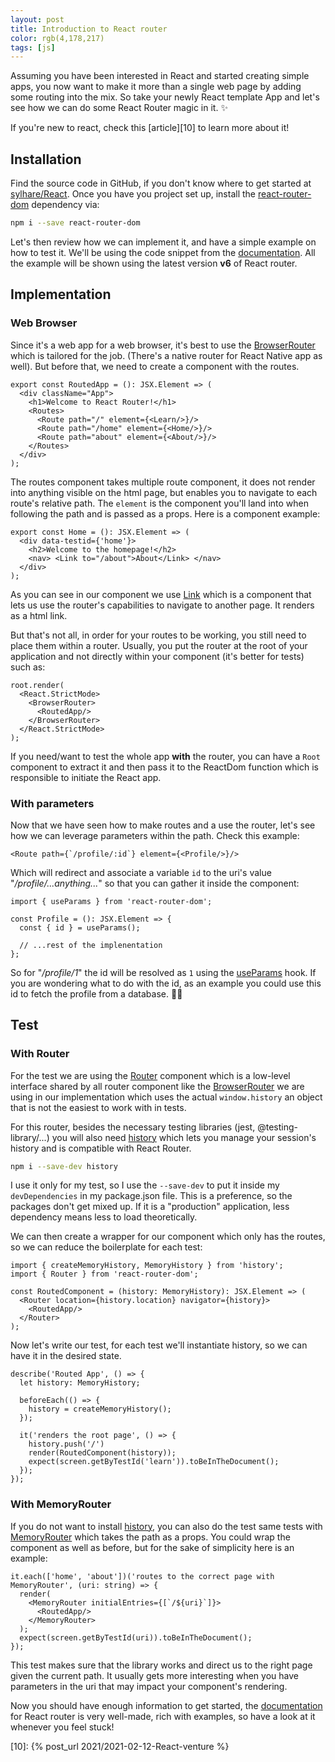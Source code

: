 ```yaml
---
layout: post
title: Introduction to React router
color: rgb(4,178,217)
tags: [js]
---
```


Assuming you have been interested in React and started creating simple apps, you now want to make it
more than a single web page by adding some routing into the mix.
So take your newly React template App and let's see how we can do some React Router magic in it. ✨

If you're new to react, check this [article][10] to learn more about it!

## Installation

Find the source code in GitHub, if you don't know where to get started at [sylhare/React][3].
Once you have you project set up, install the [react-router-dom][1] dependency via:

```bash
npm i --save react-router-dom
```

Let's then review how we can implement it, and have a simple example on how to test it.
We'll be using the code snippet from the [documentation][2].
All the example will be shown using the latest version **v6** of React router.

## Implementation

### Web Browser

Since it's a web app for a web browser, it's best to use the [BrowserRouter] which is tailored for the job.
(There's a native router for React Native app as well).
But before that, we need to create a component with the routes.

```tsx
export const RoutedApp = (): JSX.Element => (
  <div className="App">
    <h1>Welcome to React Router!</h1>
    <Routes>
      <Route path="/" element={<Learn/>}/>
      <Route path="/home" element={<Home/>}/>
      <Route path="about" element={<About/>}/>
    </Routes>
  </div>
);
```

The routes component takes multiple route component, it does not render into anything visible on the html page,
but enables you to navigate to each route's relative path.
The `element` is the component you'll land into when following the path and is passed as a props.
Here is a component example:

```tsx
export const Home = (): JSX.Element => (
  <div data-testid={'home'}>
    <h2>Welcome to the homepage!</h2>
    <nav> <Link to="/about">About</Link> </nav>
  </div>
);
```

As you can see in our component we use [Link] which is a component that lets us use the router's capabilities
to navigate to another page. It renders as a html link.

But that's not all, in order for your routes to be working, you still need to place them within a router.
Usually, you put the router at the root of your application and not directly within your component 
(it's better for tests) such as: 

```tsx
root.render(
  <React.StrictMode>
    <BrowserRouter>
      <RoutedApp/>
    </BrowserRouter>
  </React.StrictMode>
);
```

If you need/want to test the whole app **with** the router, you can have a `Root` component to extract it and then pass 
it to the ReactDom function which is responsible to initiate the React app.

### With parameters

Now that we have seen how to make routes and a use the router, let's see how we can leverage parameters
within the path. Check this example:

```tsx
<Route path={`/profile/:id`} element={<Profile/>}/>
```

Which will redirect and associate a variable `id` to the uri's value "_/profile/...anything..._" so that you
can gather it inside the component:

```tsx
import { useParams } from 'react-router-dom';

const Profile = (): JSX.Element => {
  const { id } = useParams();

  // ...rest of the implenentation
};
```

So for "_/profile/1_" the id will be resolved as `1` using the [useParams] hook. 
If you are wondering what to do with the id, as an example you could use this id to fetch the profile
from a database. 🤷‍♀️

## Test

### With Router

For the test we are using the [Router] component which is a low-level interface shared by all router component
like the [BrowserRouter] we are using in our implementation which uses the actual `window.history` an
object that is not the easiest to work with in tests.

For this router, besides the necessary testing libraries (jest, @testing-library/...) you will also need
[history] which lets you manage your session's history and is compatible with React Router.

```bash
npm i --save-dev history
```

I use it only for my test, so I use the `--save-dev` to put it inside my `devDependencies` in my package.json
file. This is a preference, so the packages don't get mixed up.
If it is a "production" application, less dependency means less to load theoretically.

We can then create a wrapper for our component which only has the routes, so we can reduce the boilerplate
for each test:

```tsx
import { createMemoryHistory, MemoryHistory } from 'history';
import { Router } from 'react-router-dom';

const RoutedComponent = (history: MemoryHistory): JSX.Element => (
  <Router location={history.location} navigator={history}>
    <RoutedApp/>
  </Router>
);
```

Now let's write our test, for each test we'll instantiate history, so we can have it in the desired state.

```tsx
describe('Routed App', () => {
  let history: MemoryHistory;

  beforeEach(() => {
    history = createMemoryHistory();
  });

  it('renders the root page', () => {
    history.push('/')
    render(RoutedComponent(history));
    expect(screen.getByTestId('learn')).toBeInTheDocument();
  });
});  
```

### With MemoryRouter

If you do not want to install [history], you can also do the test same tests with [MemoryRouter] which
takes the path as a props.
You could wrap the component as well as before, but for the sake of simplicity here is an example:

```tsx
it.each(['home', 'about'])('routes to the correct page with MemoryRouter', (uri: string) => {
  render(
    <MemoryRouter initialEntries={[`/${uri}`]}>
      <RoutedApp/>
    </MemoryRouter>
  );
  expect(screen.getByTestId(uri)).toBeInTheDocument();
});
```

This test makes sure that the library works and direct us to the right page given the current path.
It usually gets more interesting when you have parameters in the uri that may impact your component's
rendering.

Now you should have enough information to get started, the [documentation][1] for React router is very 
well-made, rich with examples, so have a look at it whenever you feel stuck!

[history]: https://www.npmjs.com/package/history
[Router]: https://reactrouter.com/docs/en/v6/routers/router
[MemoryRouter]: https://reactrouter.com/docs/en/v6/routers/memory-router
[BrowserRouter]: https://reactrouter.com/docs/en/v6/routers/browser-router
[useParams]: https://reactrouter.com/docs/en/v6/hooks/use-params
[Link]: https://reactrouter.com/docs/en/v6/components/link
[1]: https://reactrouter.com/docs/
[2]: https://reactrouter.com/docs/en/v6/getting-started/installation#basic-installation
[3]: https://github.com/sylhare/React
[10]: {% post_url 2021/2021-02-12-React-venture %}
